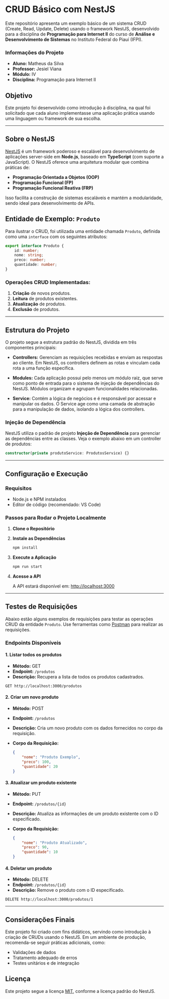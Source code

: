 # CRUD Básico com NestJS

Este repositório apresenta um exemplo básico de um sistema CRUD (Create, Read, Update, Delete) usando o framework NestJS, desenvolvido para a disciplina de **Programação para Internet II** do curso de **Análise e Desenvolvimento de Sistemas** no Instituto Federal do Piauí (IFPI).

### Informações do Projeto
- **Aluno:** Matheus da Silva
- **Professor:** Jesiel Viana
- **Módulo:** IV
- **Disciplina:** Programação para Internet II

## Objetivo
Este projeto foi desenvolvido como introdução à disciplina, na qual foi solicitado que cada aluno implementasse uma aplicação prática usando uma linguagem ou framework de sua escolha.

---

## Sobre o NestJS
[NestJS](https://nestjs.com/) é um framework poderoso e escalável para desenvolvimento de aplicações server-side em **Node.js**, baseado em **TypeScript** (com suporte a JavaScript). O NestJS oferece uma arquitetura modular que combina práticas de:
- **Programação Orientada a Objetos (OOP)**
- **Programação Funcional (FP)**
- **Programação Funcional Reativa (FRP)**

Isso facilita a construção de sistemas escaláveis e mantém a modularidade, sendo ideal para desenvolvimento de APIs.

## Entidade de Exemplo: `Produto`
Para ilustrar o CRUD, foi utilizada uma entidade chamada `Produto`, definida como uma `interface` com os seguintes atributos:

```typescript
export interface Produto {
    id: number;
    nome: string;
    preco: number;
    quantidade: number;
}
```

### Operações CRUD Implementadas:
1. **Criação** de novos produtos.
2. **Leitura** de produtos existentes.
3. **Atualização** de produtos.
4. **Exclusão** de produtos.

---

## Estrutura do Projeto

O projeto segue a estrutura padrão do NestJS, dividida em três componentes principais:

- **Controllers:** Gerenciam as requisições recebidas e enviam as respostas ao cliente. Em NestJS, os controllers definem as rotas e vinculam cada rota a uma função específica.
  
- **Modules:** Cada aplicação possui pelo menos um módulo raiz, que serve como ponto de entrada para o sistema de injeção de dependências do NestJS. Módulos organizam e agrupam funcionalidades relacionadas.
  
- **Service:** Contém a lógica de negócios e é responsável por acessar e manipular os dados. O Service age como uma camada de abstração para a manipulação de dados, isolando a lógica dos controllers.

### Injeção de Dependência
NestJS utiliza o padrão de projeto **Injeção de Dependência** para gerenciar as dependências entre as classes. Veja o exemplo abaixo em um controller de produtos:

```typescript
constructor(private produtoService: ProdutosService) {}
```

---

## Configuração e Execução

### Requisitos
- Node.js e NPM instalados
- Editor de código (recomendado: VS Code)

### Passos para Rodar o Projeto Localmente

1. **Clone o Repositório**

2. **Instale as Dependências**

    ```bash
    npm install
    ```

3. **Execute a Aplicação**

    ```bash
    npm run start
    ```

4. **Acesse a API**

    A API estará disponível em: [http://localhost:3000](http://localhost:3000)

---

## Testes de Requisições

Abaixo estão alguns exemplos de requisições para testar as operações CRUD da entidade `Produto`. Use ferramentas como [Postman](https://www.postman.com/) para realizar as requisições.

### Endpoints Disponíveis

#### 1. **Listar todos os produtos**

- **Método:** GET
- **Endpoint:** `/produtos`
- **Descrição:** Recupera a lista de todos os produtos cadastrados.

```http
GET http://localhost:3000/produtos
```

#### 2. **Criar um novo produto**

- **Método:** POST
- **Endpoint:** `/produtos`
- **Descrição:** Cria um novo produto com os dados fornecidos no corpo da requisição.
- **Corpo da Requisição:**

    ```json
    {
        "nome": "Produto Exemplo",
        "preco": 100,
        "quantidade": 20
    }
    ```

#### 3. **Atualizar um produto existente**

- **Método:** PUT
- **Endpoint:** `/produtos/{id}`
- **Descrição:** Atualiza as informações de um produto existente com o ID especificado.
- **Corpo da Requisição:**

    ```json
    {
        "nome": "Produto Atualizado",
        "preco": 90,
        "quantidade": 10
    }
    ```

#### 4. **Deletar um produto**

- **Método:** DELETE
- **Endpoint:** `/produtos/{id}`
- **Descrição:** Remove o produto com o ID especificado.

```http
DELETE http://localhost:3000/produtos/1
```

---

## Considerações Finais

Este projeto foi criado com fins didáticos, servindo como introdução à criação de CRUDs usando o NestJS. Em um ambiente de produção, recomenda-se seguir práticas adicionais, como:

- Validações de dados
- Tratamento adequado de erros
- Testes unitários e de integração

## Licença

Este projeto segue a licença [MIT](https://github.com/nestjs/nest/blob/master/LICENSE), conforme a licença padrão do NestJS.
